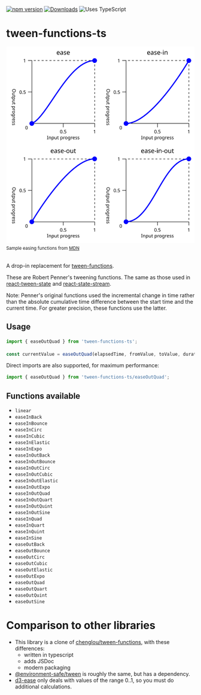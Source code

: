 [![npm version](https://img.shields.io/npm/v/tween-functions-ts.svg)](https://www.npmjs.com/package/tween-functions-ts)
[![Downloads](https://img.shields.io/npm/dm/tween-functions-ts.svg)](https://www.npmjs.com/package/tween-functions-ts)
![Uses TypeScript](https://img.shields.io/badge/Uses-Typescript-294E80.svg)

# tween-functions-ts

<img src="assets/ease.svg" alt="sample easing functions">
<br>
<small>Sample easing functions from <a href="https://developer.mozilla.org/en-US/docs/Web/CSS/easing-function">MDN</a></small>
<br>
<br>

A drop-in replacement for [tween-functions](https://github.com/chenglou/tween-functions/tree/e3d5f1edf2cdb9b7b623be4d1064f886136a70b3).

These are Robert Penner's tweening functions. The same as those used in [react-tween-state](https://github.com/chenglou/react-tween-state) and [react-state-stream](https://github.com/chenglou/react-state-stream).

Note: Penner's original functions used the incremental change in time rather than the absolute cumulative time difference between the start time and the current time. For greater precision, these functions use the latter.


## Usage
```ts
import { easeOutQuad } from 'tween-functions-ts';

const currentValue = easeOutQuad(elapsedTime, fromValue, toValue, duration);
```

Direct imports are also supported, for maximum performance:
```ts
import { easeOutQuad } from 'tween-functions-ts/easeOutQuad';
```


## Functions available
- `linear`
- `easeInBack`
- `easeInBounce`
- `easeInCirc`
- `easeInCubic`
- `easeInElastic`
- `easeInExpo`
- `easeInOutBack`
- `easeInOutBounce`
- `easeInOutCirc`
- `easeInOutCubic`
- `easeInOutElastic`
- `easeInOutExpo`
- `easeInOutQuad`
- `easeInOutQuart`
- `easeInOutQuint`
- `easeInOutSine`
- `easeInQuad`
- `easeInQuart`
- `easeInQuint`
- `easeInSine`
- `easeOutBack`
- `easeOutBounce`
- `easeOutCirc`
- `easeOutCubic`
- `easeOutElastic`
- `easeOutExpo`
- `easeOutQuad`
- `easeOutQuart`
- `easeOutQuint`
- `easeOutSine`


# Comparison to other libraries
- This library is a clone of [chenglou/tween-functions](https://github.com/chenglou/tween-functions/tree/e3d5f1edf2cdb9b7b623be4d1064f886136a70b3), with these differences:
  - written in typescript
  - adds JSDoc
  - modern packaging
- [@environment-safe/tween](https://www.npmjs.com/package/@environment-safe/tween) is roughly the same, but has a dependency.
- [d3-ease](https://www.npmjs.com/package/d3-ease) only deals with values of the range 0..1, so you must do additional calculations.
